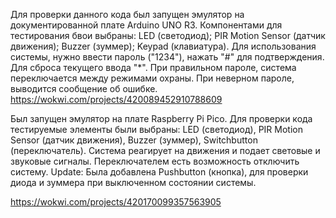 Для проверки данного кода был запущен эмулятор на документированной плате Arduino UNO R3. Компонентами для тестирования бвои выбраны: LED (светодиод); PIR Motion Sensor (датчик движения); Buzzer (зуммер); Keypad (клавиатура).  Для использования системы, нужно ввести пароль ("1234"), нажать "#" для подтверждения. Для сброса текущего ввода "*". При правильном пароле, система переключается между режимами охраны. При неверном пароле, выводится сообщение об ошибке.
https://wokwi.com/projects/420089452910788609

Был запущен эмулятор на плате Raspberry Pi Pico. Для проверки кода тестируемые элементы были выбраны: LED (светодиод), PIR Motion Sensor (датчик движения), Buzzer (зуммер), Switchbutton (переключатель). Система реагирует на движения и подает световые и звуковые сигналы. Переключателем есть возможность отключить систему.
Update: Была добавлена Pushbutton (кнопка), для проверки диода и зуммера при выключенном состоянии системы.

https://wokwi.com/projects/420170099357563905
